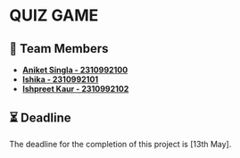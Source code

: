 <!-- Project Name -->
# QUIZ GAME

<!-- Team Members -->
## 🚀 Team Members
- **[Aniket Singla - 2310992100](https://github.com/AniketSingla)**  
- **[Ishika - 2310992101](https://github.com/issue05)**  
- **[Ishpreet Kaur - 2310992102](https://github.com/Ishpreet15)**

<!-- Deadline -->
## ⏳ Deadline
The deadline for the completion of this project is [13th May].
